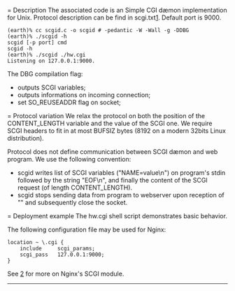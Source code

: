 = Description
The associated code is an Simple CGI dæmon implementation
for Unix. Protocol description can be find in scgi.txt[1].
Default port is 9000.

	(earth)% cc scgid.c -o scgid # -pedantic -W -Wall -g -DDBG
	(earth)% ./scgid -h
	scgid [-p port] cmd
	scgid -h
	(earth)% ./scgid ./hw.cgi
	Listening on 127.0.0.1:9000.

The DBG compilation flag:

- outputs SCGI variables;
- outputs informations on incoming connection;
- set SO_REUSEADDR flag on socket;

= Protocol variation
We relax the protocol on both the position of the
CONTENT_LENGTH variable and the value of the SCGI one.
We require SCGI headers to fit in at most BUFSIZ bytes
(8192 on a modern 32bits Linux distribution).

Protocol does not define communication between SCGI
dæmon and web program. We use the following convention:

- scgid writes list of SCGI variables ("NAME=value\n") on program's
  stdin followed by the string "EOF\n", and finally the content
  of the SCGI request (of length CONTENT_LENGTH).
- scgid stops sending data from program to webserver upon reception
  of "</html>" and subsequently close the socket.

= Deployment example
The hw.cgi shell script demonstrates basic behavior.

The following configuration file may be used for
Nginx:

	location ~ \.cgi {
		include		scgi_params;
		scgi_pass	127.0.0.1:9000;
	}

See [2] for more on Nginx's SCGI module.

---

[1]: http://www.python.ca/scgi/protocol.txt
[2]: http://nginx.org/en/docs/http/ngx_http_scgi_module.html
